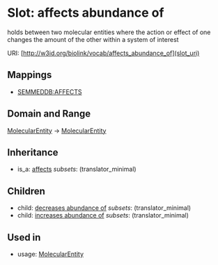 # Slot: affects abundance of


holds between two molecular entities where the action or effect of one changes the amount of the other within a system of interest

URI: [http://w3id.org/biolink/vocab/affects_abundance_of](slot_uri)
## Mappings

 * [SEMMEDDB:AFFECTS](http://purl.obolibrary.org/obo/SEMMEDDB_AFFECTS)
## Domain and Range

[MolecularEntity](MolecularEntity.md) -> [MolecularEntity](MolecularEntity.md)
## Inheritance

 *  is_a: [affects](affects.md) *subsets*: (translator_minimal)
## Children

 *  child: [decreases abundance of](decreases_abundance_of.md) *subsets*: (translator_minimal)
 *  child: [increases abundance of](increases_abundance_of.md) *subsets*: (translator_minimal)
## Used in

 *  usage: [MolecularEntity](MolecularEntity.md)
